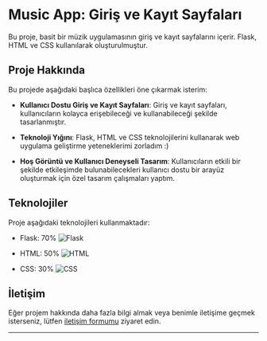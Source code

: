 # Music App: Giriş ve Kayıt Sayfaları

Bu proje, basit bir müzik uygulamasının giriş ve kayıt sayfalarını içerir. Flask, HTML ve CSS kullanılarak oluşturulmuştur.

## Proje Hakkında

Bu projede aşağıdaki başlıca özellikleri öne çıkarmak isterim:

- **Kullanıcı Dostu Giriş ve Kayıt Sayfaları**: Giriş ve kayıt sayfaları, kullanıcıların kolayca erişebileceği ve kullanabileceği şekilde tasarlanmıştır.

- **Teknoloji Yığını**: Flask, HTML ve CSS teknolojilerini kullanarak web uygulama geliştirme yeteneklerimi zorladım :)

- **Hoş Görüntü ve Kullanıcı Deneyseli Tasarım**: Kullanıcıların etkili bir şekilde etkileşimde bulunabilecekleri kullanıcı dostu bir arayüz oluşturmak için özel tasarım çalışmaları yaptım.

## Teknolojiler

Proje aşağıdaki teknolojileri kullanmaktadır:

- Flask: 70%
  ![Flask](https://progress-bar.dev/70)
  
- HTML: 50%
  ![HTML](https://progress-bar.dev/50)
  
- CSS: 30%
  ![CSS](https://progress-bar.dev/30)

## İletişim

Eğer projem hakkında daha fazla bilgi almak veya benimle iletişime geçmek isterseniz, lütfen [iletişim formumu](https://burhankaratas.com.tr) ziyaret edin.

---

